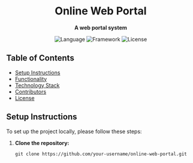 <h1 align="center">Online Web Portal</h1>

<p align="center">
  <strong>A web portal system </strong>
</p>

<p align="center">
  <img src="https://img.shields.io/badge/Language-PHP-blue" alt="Language">
  <img src="https://img.shields.io/badge/Framework-Laravel%20v8.6-red" alt="Framework">
  <img src="https://img.shields.io/badge/License-MIT-green" alt="License">
</p>

## Table of Contents

- [Setup Instructions](#setup-instructions)
- [Functionality](#functionality)
- [Technology Stack](#technology-stack)
- [Contributors](#contributors)
- [License](#license)

## Setup Instructions

To set up the project locally, please follow these steps:

1. **Clone the repository:**

   ```shell
   git clone https://github.com/your-username/online-web-portal.git
